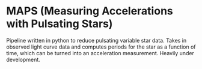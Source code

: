 # MAPS (Measuring Accelerations with Pulsating Stars)
Pipeline written in python to reduce pulsating variable star data. Takes in observed light curve data and computes periods for the star as a function of time, which can be turned into an acceleration measurement. 
Heavily under development. 
